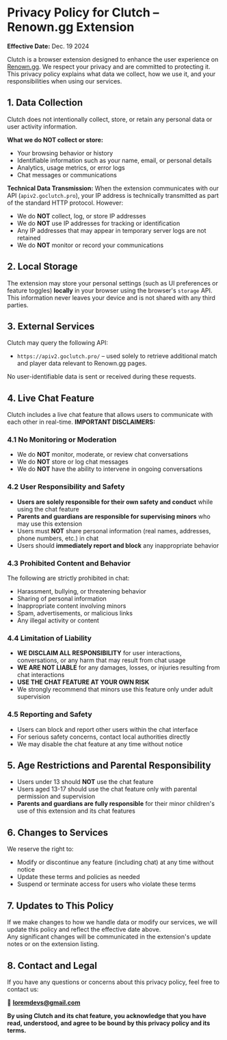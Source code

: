 # Privacy Policy for Clutch – Renown.gg Extension

**Effective Date:** Dec. 19 2024

Clutch is a browser extension designed to enhance the user experience on [Renown.gg](https://renown.gg). We respect your privacy and are committed to protecting it. This privacy policy explains what data we collect, how we use it, and your responsibilities when using our services.

## 1. Data Collection

Clutch does not intentionally collect, store, or retain any personal data or user activity information.

**What we do NOT collect or store:**

- Your browsing behavior or history
- Identifiable information such as your name, email, or personal details
- Analytics, usage metrics, or error logs
- Chat messages or communications

**Technical Data Transmission:**
When the extension communicates with our API (`apiv2.goclutch.pro`), your IP address is technically transmitted as part of the standard HTTP protocol. However:

- We do **NOT** collect, log, or store IP addresses
- We do **NOT** use IP addresses for tracking or identification
- Any IP addresses that may appear in temporary server logs are not retained
- We do **NOT** monitor or record your communications

## 2. Local Storage

The extension may store your personal settings (such as UI preferences or feature toggles) **locally** in your browser using the browser's `storage` API.  
This information never leaves your device and is not shared with any third parties.

## 3. External Services

Clutch may query the following API:

- `https://apiv2.goclutch.pro/` – used solely to retrieve additional match and player data relevant to Renown.gg pages.

No user-identifiable data is sent or received during these requests.

## 4. Live Chat Feature

Clutch includes a live chat feature that allows users to communicate with each other in real-time. **IMPORTANT DISCLAIMERS:**

### 4.1 No Monitoring or Moderation

- We do **NOT** monitor, moderate, or review chat conversations
- We do **NOT** store or log chat messages
- We do **NOT** have the ability to intervene in ongoing conversations

### 4.2 User Responsibility and Safety

- **Users are solely responsible for their own safety and conduct** while using the chat feature
- **Parents and guardians are responsible for supervising minors** who may use this extension
- Users must **NOT** share personal information (real names, addresses, phone numbers, etc.) in chat
- Users should **immediately report and block** any inappropriate behavior

### 4.3 Prohibited Content and Behavior

The following are strictly prohibited in chat:

- Harassment, bullying, or threatening behavior
- Sharing of personal information
- Inappropriate content involving minors
- Spam, advertisements, or malicious links
- Any illegal activity or content

### 4.4 Limitation of Liability

- **WE DISCLAIM ALL RESPONSIBILITY** for user interactions, conversations, or any harm that may result from chat usage
- **WE ARE NOT LIABLE** for any damages, losses, or injuries resulting from chat interactions
- **USE THE CHAT FEATURE AT YOUR OWN RISK**
- We strongly recommend that minors use this feature only under adult supervision

### 4.5 Reporting and Safety

- Users can block and report other users within the chat interface
- For serious safety concerns, contact local authorities directly
- We may disable the chat feature at any time without notice

## 5. Age Restrictions and Parental Responsibility

- Users under 13 should **NOT** use the chat feature
- Users aged 13-17 should use the chat feature only with parental permission and supervision
- **Parents and guardians are fully responsible** for their minor children's use of this extension and its chat features

## 6. Changes to Services

We reserve the right to:

- Modify or discontinue any feature (including chat) at any time without notice
- Update these terms and policies as needed
- Suspend or terminate access for users who violate these terms

## 7. Updates to This Policy

If we make changes to how we handle data or modify our services, we will update this policy and reflect the effective date above.  
Any significant changes will be communicated in the extension's update notes or on the extension listing.

## 8. Contact and Legal

If you have any questions or concerns about this privacy policy, feel free to contact us:

📧 **loremdevs@gmail.com**

**By using Clutch and its chat feature, you acknowledge that you have read, understood, and agree to be bound by this privacy policy and its terms.**
